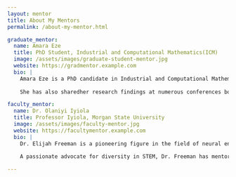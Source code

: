 ```yaml
---
layout: mentor
title: About My Mentors
permalink: /about-my-mentor.html

graduate_mentor:
  name: Amara Eze
  title: PhD Student, Industrial and Computational Mathematics(ICM)
  image: /assets/images/graduate-student-mentor.jpg
  website: https://gradmentor.example.com
  bio: |
    Amara Eze is a PhD candidate in Industrial and Computational Mathematics. Her research is centered on developing effective iterative algorithms to address nonlinear optimization issues, especially in the realms of healthcare and image processing within machine learning. One of her ongoing projects is focused on creating an algorithm to enhance disease prediction.
    
    She has also sharedher research findings at numerous conferences both nationally and internationally, including in Paris, France. She is well-versed in various machine learning techniques such as ELM, SVM,and kNN.

faculty_mentor:
  name: Dr. Olaniyi Iyiola
  title: Professor Iyiola, Morgan State University
  image: /assets/images/faculty-mentor.jpg
  website: https://facultymentor.example.com
  bio: |
    Dr. Elijah Freeman is a pioneering figure in the field of neural engineering and robotics. With over four decades of experience in academia and research, his work has focused on developing accessible brain-computer interface systems and exploring how robotics can enhance human capability.
    
    A passionate advocate for diversity in STEM, Dr. Freeman has mentored dozens of underrepresented students and continues to inspire the next generation of researchers and technologists through his leadership and legacy.

---
```

